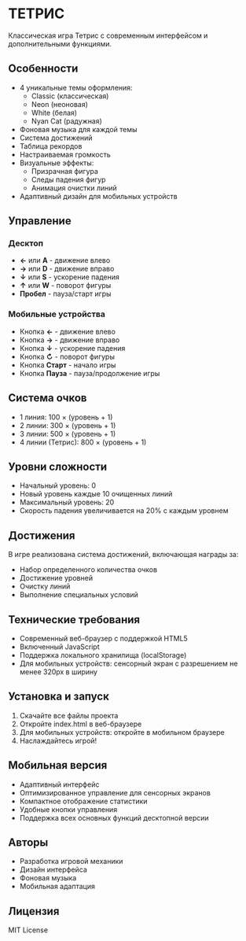 # ТЕТРИС

Классическая игра Тетрис с современным интерфейсом и дополнительными функциями.

## Особенности

- 4 уникальные темы оформления:
  - Classic (классическая)
  - Neon (неоновая)
  - White (белая)
  - Nyan Cat (радужная)
- Фоновая музыка для каждой темы
- Система достижений
- Таблица рекордов
- Настраиваемая громкость
- Визуальные эффекты:
  - Призрачная фигура
  - Следы падения фигур
  - Анимация очистки линий
- Адаптивный дизайн для мобильных устройств

## Управление

### Десктоп
- **←** или **A** - движение влево
- **→** или **D** - движение вправо
- **↓** или **S** - ускорение падения
- **↑** или **W** - поворот фигуры
- **Пробел** - пауза/старт игры

### Мобильные устройства
- Кнопка **←** - движение влево
- Кнопка **→** - движение вправо
- Кнопка **↓** - ускорение падения
- Кнопка **↻** - поворот фигуры
- Кнопка **Старт** - начало игры
- Кнопка **Пауза** - пауза/продолжение игры

## Система очков

- 1 линия: 100 × (уровень + 1)
- 2 линии: 300 × (уровень + 1)
- 3 линии: 500 × (уровень + 1)
- 4 линии (Тетрис): 800 × (уровень + 1)

## Уровни сложности

- Начальный уровень: 0
- Новый уровень каждые 10 очищенных линий
- Максимальный уровень: 20
- Скорость падения увеличивается на 20% с каждым уровнем

## Достижения

В игре реализована система достижений, включающая награды за:
- Набор определенного количества очков
- Достижение уровней
- Очистку линий
- Выполнение специальных условий

## Технические требования

- Современный веб-браузер с поддержкой HTML5
- Включенный JavaScript
- Поддержка локального хранилища (localStorage)
- Для мобильных устройств: сенсорный экран с разрешением не менее 320px в ширину

## Установка и запуск

1. Скачайте все файлы проекта
2. Откройте index.html в веб-браузере
3. Для мобильных устройств: откройте в мобильном браузере
4. Наслаждайтесь игрой!

## Мобильная версия

- Адаптивный интерфейс
- Оптимизированное управление для сенсорных экранов
- Компактное отображение статистики
- Удобные кнопки управления
- Поддержка всех основных функций десктопной версии

## Авторы

- Разработка игровой механики
- Дизайн интерфейса
- Фоновая музыка
- Мобильная адаптация

## Лицензия

MIT License 
